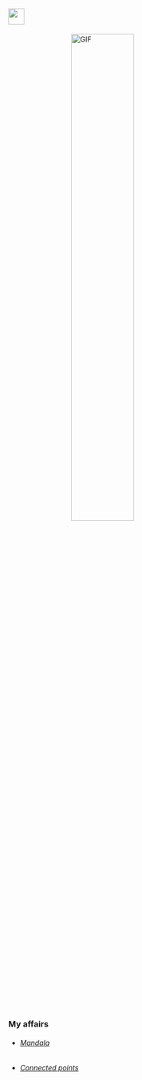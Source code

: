 # <img src="https://github.com/blackcater/blackcater/raw/main/images/Hi.gif" height="32"/>

<div style="align: center;">
    <!--<img src="https://media.giphy.com/media/l41Yt5ljkUiMfUHHW/giphy.gif" style="width: 50%; display: block; margin: 0 auto;" alt="GIF">-->
    <img src="https://i.gifer.com/7sYl.gif" style="width: 50%; display: block; margin: 0 auto;" alt="GIF">
</div>

### My affairs
  - ###### [Mandala](https://rw610.github.io/mandala/)
  - ###### [Connected points](https://rw610.github.io/canvas/)
